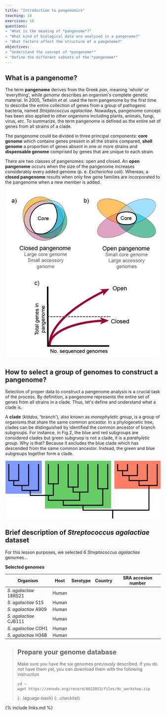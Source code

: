 ```yaml
---
title: "Introduction to pangenomics"
teaching: 10
exercises: 10
questions:
- "What is the meaning of *pangenome*?"
- "What kind of biological data are analyzed in a pangenome?"
- "What factors affect the structure of a pangenome?"
objectives:
- "Understand the concept of *pangenome*"
- "Define the different subsets of the *pangenome*"
---
```

## What is a pangenome?

The term **pangenome** derives from the Greek *pan*, meaning 'whole' or 'everything', while *genome* describes an organism's complete genetic material. In 2005, Tettelin *et al.* used the term pangenome by the first time to describe the entire collection of genes from a group of pathogenic bacteria, named *Streptococcus agalactiae*. Nowadays, pangenome concept has been also applied to other organisms including plants, animals, fungi, virus, etc. To summarize, the term pangenome is defined as the entire set of genes from all strains of a clade.

The pangenome could be divided in three principal components: **core genome** which contains genes present in all the strains compared, **shell genome** a proportion of genes absent in one or more strains and **dispensable genome** comprised by genes that are unique to each strain. 

There are two classes of pangenomes: open and closed. An **open pangenome** occurs when the size of the pangenome increases considerably every added genome (p. e. *Escherichia coli*). Whereas, a **closed pangenome** results when only few gene families are incorporated to the pangenome when a new member is added.


![Figure 1. Characteristics of open and closed pangenomes](../fig/Characteristics_of_open_and_closed_pangenomes.png)



## How to select a group of genomes to construct a pangenome?

Selection of proper data to construct a pangenome analysis is a crucial task of the process. By definition, a pangenome represents the entire set of genes from all strains in a clade. Thus, let's define and understand what a clade is. 

A **clade** (*kládos*, 'branch'), also known as *monophyletic group*, is a group of organisms that share the same common ancestor. In a phylogenetic tree, clades can be distinguished by identified the common ancestor of branch subgroups. For instance, in Fig.2, the blue and red subgroups are considered clades but green subgruop is not a clade, it is a *parahyletic group*. Why is that? Because it excludes the blue clade which has descended from the same common ancestor. Instead, the green and blue subgroups together form a clade.



![Figure 2. Cladogram representation](../fig/Cladogram.png)


## Brief description of *Streptococcus agalactiae* dataset

For this lesson purposes, we selected 6 *Streptococcus agalactiae* genomes... 


**Selected genomes**


| Organism                | Host    | Serotype   | Country     | SRA accesion number |
|-------------------------|---------|------------|-------------|---------------------|
|*S. agalactiae*  18RS21  | Human   |            |             |                     |
|*S. agalactiae*  515     | Human   |            |             |                     |
|*S. agalactiae*  A909    | Human   |            |             |                     |
|*S. agalactiae*  CJB111  | Human   |            |             |                     |
|*S. agalactiae*  COH1    | Human   |            |             |                     |
|*S. agalactiae*  H36B    | Human   |            |             |                     |



> ## Prepare your genome database 
> Make sure you have the six genomes previously described. If you do not have them yet, you can download them with the following instruction
> 
> ~~~
> cd ~
> wget https://zenodo.org/record/6622053/files/dc_workshop.zip
> ~~~
> {: .laguage-bash}
{: .checklist}

{% include links.md %}


